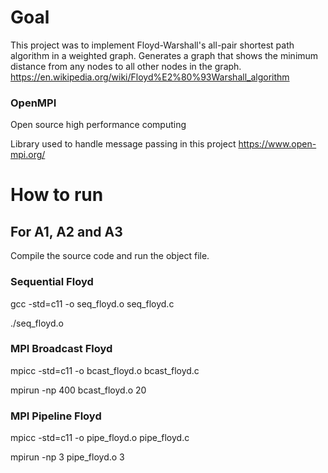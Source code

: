 # Goal
This project was to implement Floyd-Warshall's all-pair shortest path algorithm in a weighted graph. Generates a graph that shows the minimum distance from any nodes to all other nodes in the graph.
https://en.wikipedia.org/wiki/Floyd%E2%80%93Warshall_algorithm

### OpenMPI 
Open source high performance computing

Library used to handle message passing in this project
https://www.open-mpi.org/


# How to run #

## For A1, A2 and A3 ##
Compile the source code and run the object file.

### Sequential Floyd ###

gcc -std=c11 -o seq_floyd.o seq_floyd.c

./seq_floyd.o

### MPI Broadcast Floyd ###

mpicc -std=c11 -o bcast_floyd.o bcast_floyd.c

mpirun -np 400 bcast_floyd.o 20

### MPI Pipeline Floyd ###

mpicc -std=c11 -o pipe_floyd.o pipe_floyd.c

mpirun -np 3 pipe_floyd.o 3

